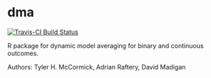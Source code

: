 # dma

[![Travis-CI Build Status](https://travis-ci.org/hanase/dma.svg?branch=cran)](https://travis-ci.org/hanase/dma)

R package for dynamic model averaging for binary and continuous outcomes.

Authors: Tyler H. McCormick, Adrian Raftery, David Madigan

